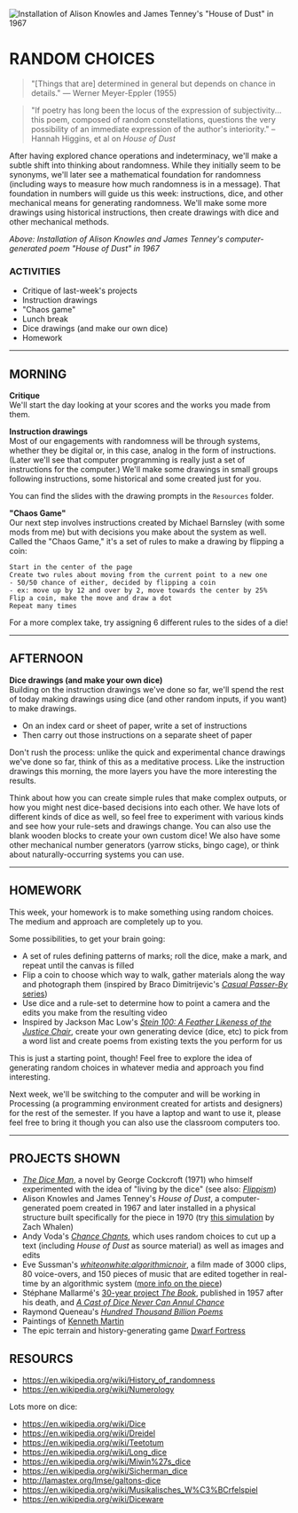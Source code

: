 ![Installation of Alison Knowles and James Tenney's "House of Dust" in 1967](https://raw.githubusercontent.com/jeffThompson/ChanceAndRandomness/master/ImagesAndMedia/Week03-RandomChoices/AlisonKnowlesAndJamesTenney-HouseOfDust_Install-1967.jpg)

# RANDOM CHOICES

>"[Things that are] determined in general but depends on chance in details." — Werner Meyer-Eppler (1955)  

>"If poetry has long been the locus of the expression of subjectivity... this poem, composed of random constellations, questions the very possibility of an immediate expression of the author's interiority." – Hannah Higgins, et al on *House of Dust*  

After having explored chance operations and indeterminacy, we'll make a subtle shift into thinking about randomness. While they initially seem to be synonyms, we'll later see a mathematical foundation for randomness (including ways to measure how much randomness is in a message). That foundation in numbers will guide us this week: instructions, dice, and other mechanical means for generating randomness. We'll make some more drawings using historical instructions, then create drawings with dice and other mechanical methods.

*Above: Installation of Alison Knowles and James Tenney's computer-generated poem "House of Dust" in 1967*  

### ACTIVITIES  
- Critique of last-week's projects  
- Instruction drawings  
- "Chaos game"  
- Lunch break  
- Dice drawings (and make our own dice)  
- Homework  

<hr>

## MORNING  
**Critique**  
We'll start the day looking at your scores and the works you made from them.

**Instruction drawings**  
Most of our engagements with randomness will be through systems, whether they be digital or, in this case, analog in the form of instructions. (Later we'll see that computer programming is really just a set of instructions for the computer.) We'll make some drawings in small groups following instructions, some historical and some created just for you.

You can find the slides with the drawing prompts in the `Resources` folder.

**"Chaos Game"**  
Our next step involves instructions created by Michael Barnsley (with some mods from me) but with decisions you make about the system as well. Called the "Chaos Game," it's a set of rules to make a drawing by flipping a coin:

    Start in the center of the page  
    Create two rules about moving from the current point to a new one
    - 50/50 chance of either, decided by flipping a coin
    - ex: move up by 12 and over by 2, move towards the center by 25%
    Flip a coin, make the move and draw a dot
    Repeat many times

For a more complex take, try assigning 6 different rules to the sides of a die!

<hr>

## AFTERNOON  
**Dice drawings (and make your own dice)**  
Building on the instruction drawings we've done so far, we'll spend the rest of today making drawings using dice (and other random inputs, if you want) to make drawings. 

- On an index card or sheet of paper, write a set of instructions  
- Then carry out those instructions on a separate sheet of paper  

Don't rush the process: unlike the quick and experimental chance drawings we've done so far, think of this as a meditative process. Like the instruction drawings this morning, the more layers you have the more interesting the results.

Think about how you can create simple rules that make complex outputs, or how you might nest dice-based decisions into each other. We have lots of different kinds of dice as well, so feel free to experiment with various kinds and see how your rule-sets and drawings change. You can also use the blank wooden blocks to create your own custom dice! We also have some other mechanical number generators (yarrow sticks, bingo cage), or think about naturally-occurring systems you can use.

<hr>

## HOMEWORK  
This week, your homework is to make something using random choices. The medium and approach are completely up to you. 

Some possibilities, to get your brain going:  

- A set of rules defining patterns of marks; roll the dice, make a mark, and repeat until the canvas is filled  
- Flip a coin to choose which way to walk, gather materials along the way and photograph them (inspired by Braco Dimitrijevic's [*Casual Passer-By* series](https://www.tate.org.uk/art/artworks/dimitrijevic-casual-passer-by-i-met-at-1-43-pm-venice-1976-t12557))  
- Use dice and a rule-set to determine how to point a camera and the edits you make from the resulting video  
- Inspired by Jackson Mac Low's [*Stein 100: A Feather Likeness of the Justice Chair*](https://poets.org/poem/stein-100-feather-likeness-justice-chair), create your own generating device (dice, etc) to pick from a word list and create poems from existing texts the you perform for us  

This is just a starting point, though! Feel free to explore the idea of generating random choices in whatever media and approach you find interesting.

Next week, we'll be switching to the computer and will be working in Processing (a programming environment created for artists and designers) for the rest of the semester. If you have a laptop and want to use it, please feel free to bring it though you can also use the classroom computers too.

<hr>

## PROJECTS SHOWN  

- [*The Dice Man*](https://en.wikipedia.org/wiki/The_Dice_Man), a novel by George Cockcroft (1971) who himself experimented with the idea of "living by the dice" (see also: [*Flippism*](https://web.archive.org/web/20110719074118/http://www.rastetter-wacker.de/Barks-Flipism.htm))  
- Alison Knowles and James Tenney's *House of Dust*, a computer-generated poem created in 1967 and later installed in a physical structure built specifically for the piece in 1970 (try [this simulation](http://zachwhalen.net/pg/dust/) by Zach Whalen)  
- Andy Voda's [*Chance Chants*](https://www.youtube.com/watch?v=QchceC3rV2k), which uses random choices to cut up a text (including *House of Dust* as source material) as well as images and edits  
- Eve Sussman's [*whiteonwhite:algorithmicnoir*](https://vimeo.com/72393953), a film made of 3000 clips, 80 voice-overs, and 150 pieces of music that are edited together in real-time by an algorithmic system ([more info on the piece](https://americanart.si.edu/artwork/whiteonwhitealgorithmicnoir-86654))  
- Stéphane Mallarmé's [30-year project *The Book*](https://graphicarts.princeton.edu/2019/02/28/not-just-a-book-but-the-book/), published in 1957 after his death, and [*A Cast of Dice Never Can Annul Chance*](http://collections.vam.ac.uk/item/O1280347/a-cast-of-dice-never-artists-book-mallarme-stephane/)  
- Raymond Queneau's [*Hundred Thousand Billion Poems*](http://www.leoalmanac.org/vol17-no2-hundred-thousand-billion-fingers/)  
- Paintings of [Kenneth Martin](http://www.tate.org.uk/art/artworks/martin-chance-and-order-v-p04589)  
- The epic terrain and history-generating game [Dwarf Fortress](http://www.bay12games.com/dwarves)  

## RESOURCS  

- https://en.wikipedia.org/wiki/History_of_randomness  
- https://en.wikipedia.org/wiki/Numerology  

Lots more on dice:  
- https://en.wikipedia.org/wiki/Dice  
- https://en.wikipedia.org/wiki/Dreidel  
- https://en.wikipedia.org/wiki/Teetotum  
- https://en.wikipedia.org/wiki/Long_dice  
- https://en.wikipedia.org/wiki/Miwin%27s_dice  
- https://en.wikipedia.org/wiki/Sicherman_dice  
- http://lamastex.org/lmse/galtons-dice  
- https://en.wikipedia.org/wiki/Musikalisches_W%C3%BCrfelspiel  
- https://en.wikipedia.org/wiki/Diceware  

